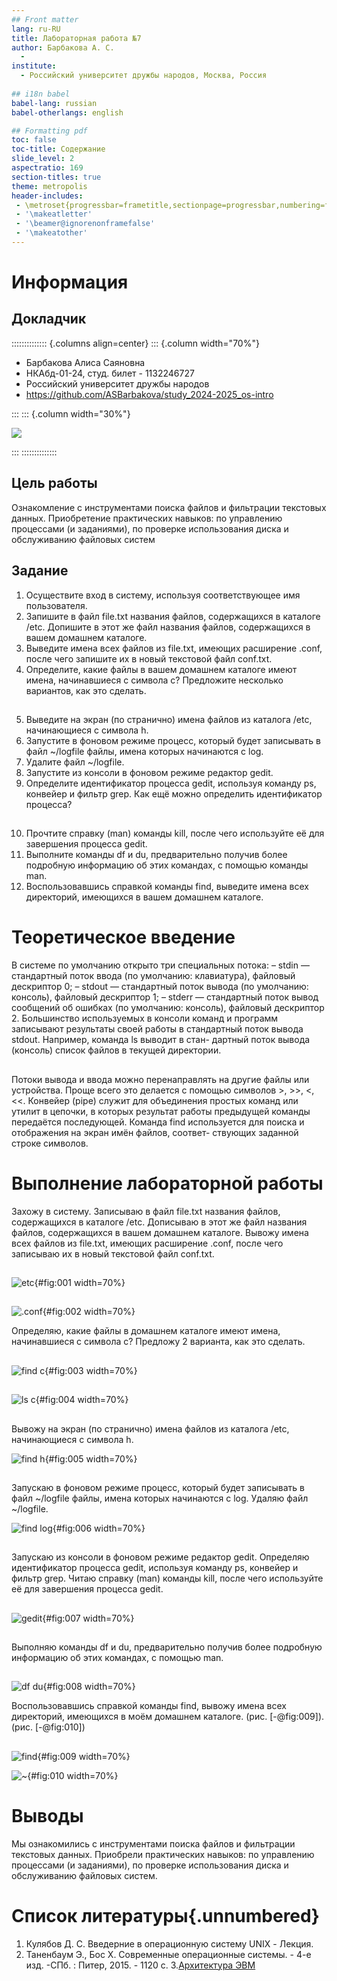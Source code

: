```yaml
---
## Front matter
lang: ru-RU
title: Лабораторная работа №7
author: Барбакова А. С.
  - 
institute:
  - Российский университет дружбы народов, Москва, Россия
  
## i18n babel
babel-lang: russian
babel-otherlangs: english

## Formatting pdf
toc: false
toc-title: Содержание
slide_level: 2
aspectratio: 169
section-titles: true
theme: metropolis
header-includes:
 - \metroset{progressbar=frametitle,sectionpage=progressbar,numbering=fraction}
 - '\makeatletter'
 - '\beamer@ignorenonframefalse'
 - '\makeatother'
---
```


# Информация

## Докладчик

:::::::::::::: {.columns align=center}
::: {.column width="70%"}

  * Барбакова Алиса Саяновна
  * НКАбд-01-24, студ. билет - 1132246727
  * Российский университет дружбы народов
  * https://github.com/ASBarbakova/study_2024-2025_os-intro

:::
::: {.column width="30%"}

![](./image/me.jpg)

:::
::::::::::::::



## Цель работы

Ознакомление с инструментами поиска файлов и фильтрации текстовых данных.
Приобретение практических навыков: по управлению процессами (и заданиями), по
проверке использования диска и обслуживанию файловых систем

## Задание

1. Осуществите вход в систему, используя соответствующее имя пользователя.  
2. Запишите в файл file.txt названия файлов, содержащихся в каталоге /etc. Допишите в этот же файл названия файлов, содержащихся в вашем домашнем каталоге.  
3. Выведите имена всех файлов из file.txt, имеющих расширение .conf, после чего запишите их в новый текстовой файл conf.txt.  
4. Определите, какие файлы в вашем домашнем каталоге имеют имена, начинавшиеся с символа c? Предложите несколько вариантов, как это сделать.  

##

5. Выведите на экран (по странично) имена файлов из каталога /etc, начинающиеся
с символа h.  
6. Запустите в фоновом режиме процесс, который будет записывать в файл ~/logfile
файлы, имена которых начинаются с log.  
7. Удалите файл ~/logfile.  
8. Запустите из консоли в фоновом режиме редактор gedit.  
9. Определите идентификатор процесса gedit, используя команду ps, конвейер и фильтр
grep. Как ещё можно определить идентификатор процесса?  
##

10. Прочтите справку (man) команды kill, после чего используйте её для завершения
процесса gedit.  
11. Выполните команды df и du, предварительно получив более подробную информацию
об этих командах, с помощью команды man.  
12. Воспользовавшись справкой команды find, выведите имена всех директорий, имеющихся в вашем домашнем каталоге.  

# Теоретическое введение

В системе по умолчанию открыто три специальных потока: – stdin — стандартный поток ввода (по умолчанию: клавиатура), файловый дескриптор 0; – stdout — стандартный поток вывода (по умолчанию: консоль), файловый дескриптор 1; – stderr — стандартный поток вывод сообщений об ошибках (по умолчанию: консоль), файловый дескриптор 2. Большинство используемых в консоли команд и программ записывают результаты своей работы в стандартный поток вывода stdout. Например, команда ls выводит в стан- дартный поток вывода (консоль) список файлов в текущей директории. 

##

Потоки вывода и ввода можно перенаправлять на другие файлы или устройства. Проще всего это делается с помощью символов >, >>, <, <<. Конвейер (pipe) служит для объединения простых команд или утилит в цепочки, в которых результат работы предыдущей команды передаётся последующей. Команда find используется для поиска и отображения на экран имён файлов, соответ- ствующих заданной строке символов.

# Выполнение лабораторной работы

Захожу в систему. Записываю в файл file.txt названия файлов, содержащихся в каталоге /etc. Дописываю в этот же файл названия файлов, содержащихся в вашем домашнем каталоге. Вывожу имена всех файлов из file.txt, имеющих расширение .conf, после чего
записываю их в новый текстовой файл conf.txt.

##

![etc](image/1.jpg){#fig:001 width=70%}

##

![.conf](image/2.jpg){#fig:002 width=70%}

Определяю, какие файлы в домашнем каталоге имеют имена, начинавшиеся с символа c? Предложу 2 варианта, как это сделать.

##

![find c](image/3.jpg){#fig:003 width=70%}

##

![ls c](image/4.jpg){#fig:004 width=70%}

##

Вывожу на экран (по странично) имена файлов из каталога /etc, начинающиеся
с символа h. 

![find h](image/5.jpg){#fig:005 width=70%}

##

Запускаю в фоновом режиме процесс, который будет записывать в файл ~/logfile
файлы, имена которых начинаются с log. Удаляю файл ~/logfile.

![find log](image/6.jpg){#fig:006 width=70%}

##

Запускаю из консоли в фоновом режиме редактор gedit. Определяю идентификатор процесса gedit, используя команду ps, конвейер и фильтр grep. Читаю справку (man) команды kill, после чего используйте её для завершения процесса gedit.

##

![gedit](image/7.jpg){#fig:007 width=70%}

##

Выполняю команды df и du, предварительно получив более подробную информацию
об этих командах, с помощью man. 

##

![df du](image/8.jpg){#fig:008 width=70%}

Воспользовавшись справкой команды find, вывожу имена всех директорий, имеющихся в моём домашнем каталоге. (рис. [-@fig:009]). (рис. [-@fig:010])

##

![find](image/9.jpg){#fig:009 width=70%}

![~](image/10.jpg){#fig:010 width=70%}

# Выводы

Мы ознакомились с инструментами поиска файлов и фильтрации текстовых данных. Приобрели практических навыков: по управлению процессами (и заданиями), по проверке использования диска и обслуживанию файловых систем.

# Список литературы{.unnumbered}

1. Кулябов Д. С. Введерние в операционную систему UNIX - Лекция.
2. Таненбаум Э., Бос Х. Современные операционные системы. - 4-е изд. -СПб. : Питер, 2015. - 1120 с.
3.[Архитектура ЭВМ](https://esystem.rudn.ru/pluginfile.php/2586868/mod_resource/content/4/006-lab_proc.pdf)
